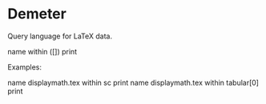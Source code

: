 # Demeter

Query language for LaTeX data.

name <LaTeX file with extension> within <environment or command>([<number of instance>]) print

Examples:

name displaymath.tex within sc print
name displaymath.tex within tabular[0] print
